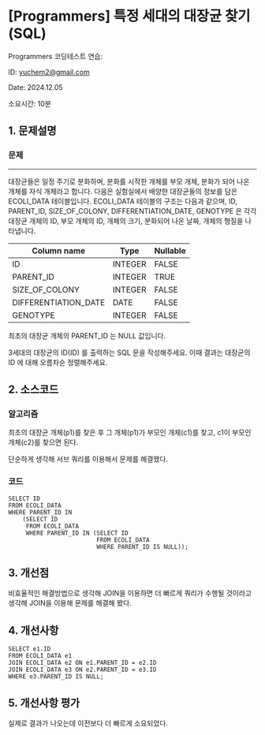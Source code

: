 # [Programmers] 특정 세대의 대장균 찾기 (SQL)
Programmers 코딩테스트 연습: 

ID: yuchem2@gmail.com

Date: 2024.12.05

소요시간: 10분

## 1. 문제설명

### 문제
---
대장균들은 일정 주기로 분화하며, 분화를 시작한 개체를 부모 개체, 분화가 되어 나온 개체를 자식 개체라고 합니다.
다음은 실험실에서 배양한 대장균들의 정보를 담은 ECOLI_DATA 테이블입니다. ECOLI_DATA 테이블의 구조는 다음과 같으며, ID, PARENT_ID, SIZE_OF_COLONY, DIFFERENTIATION_DATE, GENOTYPE 은 각각 대장균 개체의 ID, 부모 개체의 ID, 개체의 크기, 분화되어 나온 날짜, 개체의 형질을 나타냅니다.

| Column name          | Type    | Nullable  |
|----------------------|---------|-----------|
| ID                   | INTEGER | FALSE     |
| PARENT_ID            | INTEGER | TRUE      |
| SIZE_OF_COLONY       | INTEGER | FALSE     |
| DIFFERENTIATION_DATE | DATE    | FALSE     |
| GENOTYPE             | INTEGER | FALSE     |

최초의 대장균 개체의 PARENT_ID 는 NULL 값입니다.

3세대의 대장균의 ID(ID) 를 출력하는 SQL 문을 작성해주세요. 이때 결과는 대장균의 ID 에 대해 오름차순 정렬해주세요.

## 2. 소스코드

### 알고리즘
최초의 대장균 개체(p1)를 찾은 후 그 개체(p1)가 부모인 개체(c1)를 찾고, c1이 부모인 개체(c2)를 찾으면 된다.

단순하게 생각해 서브 쿼리를 이용해서 문제를 해결했다.

### 코드
```mysql
SELECT ID 
FROM ECOLI_DATA 
WHERE PARENT_ID IN 
    (SELECT ID 
     FROM ECOLI_DATA 
     WHERE PARENT_ID IN (SELECT ID 
                         FROM ECOLI_DATA 
                         WHERE PARENT_ID IS NULL));
```
## 3. 개선점
비효율적인 해결방법으로 생각해 JOIN을 이용하면 더 빠르게 쿼리가 수행될 것이라고 생각해 JOIN을 이용해 문제를 해결해 봤다.

## 4. 개선사항
```mysql
SELECT e1.ID 
FROM ECOLI_DATA e1
JOIN ECOLI_DATA e2 ON e1.PARENT_ID = e2.ID
JOIN ECOLI_DATA e3 ON e2.PARENT_ID = e3.ID
WHERE e3.PARENT_ID IS NULL;
```

## 5. 개선사항 평가
실제로 결과가 나오는데 이전보다 더 빠르게 소요되었다.
